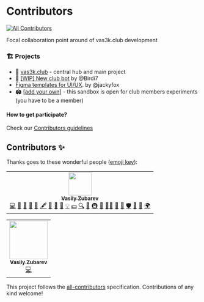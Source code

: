 # Contributors
<!-- ALL-CONTRIBUTORS-BADGE:START - Do not remove or modify this section -->
[![All Contributors](https://img.shields.io/badge/all_contributors-1-orange.svg?style=flat-square)](#contributors-)
<!-- ALL-CONTRIBUTORS-BADGE:END -->



Focal collaboration point around of vas3k.club development



### 🏗 Projects

- 🎩 [vas3k.club](https://github.com/vas3k/vas3k.club) - central hub and main project
- 🤖 [[WIP] New club bot](https://github.com/Birdi7/vas3k.club-bot) by @Birdi7
- [Figma templates for UI/UX](https://www.figma.com/file/RVwz0TLpIvRiSd4AgRMUeA/vas3k.bookmark). by @jackyfox
- 🏟 [[add your own]](https://github.com/organizations/vas3k-sandbox/repositories/new) - this sandbox is open for club members experiments (you have to be a member)



#### How to get participate?

Check our [Сontributors guidelines](./CONTRIBUTING.md)




## Contributors ✨

Thanks goes to these wonderful people ([emoji key](https://allcontributors.org/docs/en/emoji-key)):
<!-- ALL-CONTRIBUTORS-LIST:START - Do not remove or modify this section -->
<!-- prettier-ignore-start -->
<!-- markdownlint-disable -->
<table>
  <tr>
    <td align="center"><a href="https://github.com/vas3k"><img src="https://avatars0.githubusercontent.com/u/176344?v=4?s=60" width="60px;" alt=""/><br /><sub><b>Vasily Zubarev</b></sub></a><br /><a href="https://github.com/vas3k/vas3k.club/commits?author=vas3k" title="Code">💻</a> <a href="#question-vas3k" title="Answering Questions">💬</a> <a href="#blog-vas3k" title="Blogposts">📝</a> <a href="https://github.com/vas3k/vas3k.club/issues?q=author%3Avas3k" title="Bug reports">🐛</a> <a href="#business-vas3k" title="Business development">💼</a> <a href="#content-vas3k" title="Content">🖋</a> <a href="#data-vas3k" title="Data">🔣</a> <a href="#design-vas3k" title="Design">🎨</a> <a href="https://github.com/vas3k/vas3k.club/commits?author=vas3k" title="Documentation">📖</a> <a href="#example-vas3k" title="Examples">💡</a> <a href="#financial-vas3k" title="Financial">💵</a> <a href="#fundingFinding-vas3k" title="Funding Finding">🔍</a> <a href="#ideas-vas3k" title="Ideas, Planning, & Feedback">🤔</a> <a href="#infra-vas3k" title="Infrastructure (Hosting, Build-Tools, etc)">🚇</a> <a href="#maintenance-vas3k" title="Maintenance">🚧</a> <a href="#mentoring-vas3k" title="Mentoring">🧑‍🏫</a> <a href="#projectManagement-vas3k" title="Project Management">📆</a> <a href="https://github.com/vas3k/vas3k.club/pulls?q=is%3Apr+reviewed-by%3Avas3k" title="Reviewed Pull Requests">👀</a> <a href="#security-vas3k" title="Security">🛡️</a> <a href="#talk-vas3k" title="Talks">📢</a> <a href="#tool-vas3k" title="Tools">🔧</a> <a href="#translation-vas3k" title="Translation">🌍</a></td>
  </tr>
</table>

<!-- markdownlint-restore -->
<!-- prettier-ignore-end -->

<!-- ALL-CONTRIBUTORS-LIST:END -->

<!-- ALL-CONTRIBUTORS-LIST:START - Do not remove or modify this section -->
<!-- prettier-ignore-start -->
<!-- markdownlint-disable -->
<table>
  <tr>
    <td align="center"><a href="https://github.com/vas3k"><img src="https://avatars0.githubusercontent.com/u/176344?v=4?s=100" width="100px;" alt=""/><br /><sub><b>Vasily Zubarev</b></sub></a><br /><a href="https://github.com/vas3k-sandbox/contributors/commits?author=vas3k" title="Code">💻</a></td>
  </tr>
</table>

<!-- markdownlint-restore -->
<!-- prettier-ignore-end -->

<!-- ALL-CONTRIBUTORS-LIST:END -->

This project follows the [all-contributors](https://github.com/all-contributors/all-contributors) specification. Contributions of any kind welcome!